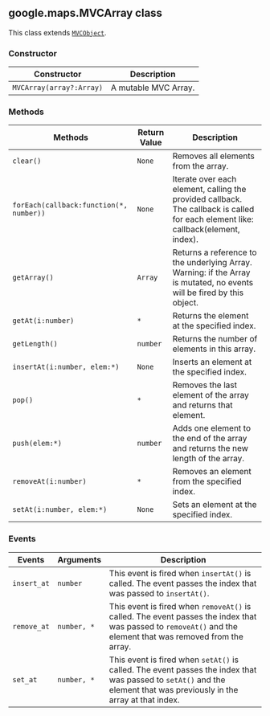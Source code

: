 <h2 id="MVCArray">
google.maps.MVCArray
class
</h2><p>This class extends
<code><a href="https://github.com/amenadiel/google-maps-documentation/blob/master/docs/google.maps.MVCObject.md">MVCObject</a></code>.
</p><h3>Constructor</h3><table summary="class MVCArray - Constructor" width="100%">
<thead>
<tr><th>Constructor</th>
<th>Description</th>
</tr></thead>
<tbody>
<tr>
<td><code>MVCArray(array?:Array)</code></td>
<td>A mutable MVC Array.</td>
</tr>
</tbody>
</table><h3>Methods</h3><table summary="class MVCArray - Methods" width="100%">
<thead>
<tr><th>Methods</th>
<th>Return Value</th>
<th>Description</th>
</tr></thead>
<tbody>
<tr>
<td><code>clear()</code></td>
<td><code>None</code></td>
<td>Removes all elements from the array.</td>
</tr>
<tr>
<td><code>forEach(callback:function(*, number))</code></td>
<td><code>None</code></td>
<td>Iterate over each element, calling the provided callback. The callback is called for each element like: callback(element, index).</td>
</tr>
<tr>
<td><code>getArray()</code></td>
<td><code>Array</code></td>
<td>Returns a reference to the underlying Array. Warning: if the Array is mutated, no events will be fired by this object.</td>
</tr>
<tr>
<td><code>getAt(i:number)</code></td>
<td><code>*</code></td>
<td>Returns the element at the specified index.</td>
</tr>
<tr>
<td><code>getLength()</code></td>
<td><code>number</code></td>
<td>Returns the number of elements in this array.</td>
</tr>
<tr>
<td><code>insertAt(i:number, elem:*)</code></td>
<td><code>None</code></td>
<td>Inserts an element at the specified index.</td>
</tr>
<tr>
<td><code>pop()</code></td>
<td><code>*</code></td>
<td>Removes the last element of the array and returns that element.</td>
</tr>
<tr>
<td><code>push(elem:*)</code></td>
<td><code>number</code></td>
<td>Adds one element to the end of the array and returns the new length of the array.</td>
</tr>
<tr>
<td><code>removeAt(i:number)</code></td>
<td><code>*</code></td>
<td>Removes an element from the specified index.</td>
</tr>
<tr>
<td><code>setAt(i:number, elem:*)</code></td>
<td><code>None</code></td>
<td>Sets an element at the specified index.</td>
</tr>
</tbody>
</table><h3>Events</h3><table summary="class MVCArray - Events" width="100%">
<thead>
<tr><th>Events</th>
<th>Arguments</th>
<th>Description</th>
</tr></thead>
<tbody>
<tr>
<td><code>insert_at</code></td>
<td><code>number</code></td>
<td>This event is fired when <code>insertAt()</code> is called. The event passes the index that was passed to <code>insertAt()</code>.</td>
</tr>
<tr>
<td><code>remove_at</code></td>
<td><code>number, *</code></td>
<td>This event is fired when <code>removeAt()</code> is called. The event passes the index that was passed to <code>removeAt()</code> and the element that was removed from the array.</td>
</tr>
<tr>
<td><code>set_at</code></td>
<td><code>number, *</code></td>
<td>This event is fired when <code>setAt()</code> is called. The event passes the index that was passed to <code>setAt()</code> and the element that was previously in the array at that index.</td>
</tr>
</tbody>
</table>